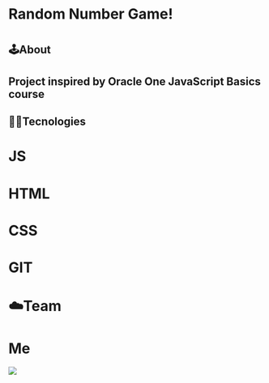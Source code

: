 <h1>Random Number Game!<h1>

<h2>🕹️About<h2>
<p>Project inspired by Oracle One JavaScript Basics course</p>

## 👨‍💻Tecnologies
# JS
# HTML
# CSS
# GIT

# ☁️Team
# Me
<div style="place-items: center;"><img src="https://avatars.githubusercontent.com/u/113449303?v=4"></div>